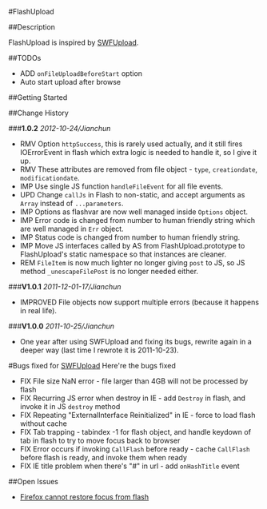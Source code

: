 #FlashUpload

##Description

FlashUpload is inspired by [SWFUpload][].

##TODOs
- ADD `onFileUploadBeforeStart` option
- Auto start upload after browse

##Getting Started

##Change History

###**1.0.2** _2012-10-24/Jianchun_
- RMV Option `httpSuccess`, this is rarely used actually, and it still fires IOErrorEvent in flash which extra logic is needed to handle it, so I give it up.
- RMV These attributes are removed from file object - `type`, `creationdate`, `modificationdate`.
- IMP Use single JS function `handleFileEvent` for all file events.
- UPD Change `callJs` in Flash to non-static, and accept arguments as `Array` instead of `...parameters`.
- IMP Options as flashvar are now well managed inside `Options` object.
- IMP Error code is changed from number to human friendly string which are well managed in `Err` object.
- IMP Status code is changed from number to human friendly string.
- IMP Move JS interfaces called by AS from FlashUpload.prototype to FlashUpload's static namespace so that instances are cleaner.
- REM `FileItem` is now much lighter no longer giving `post` to JS, so JS method `_unescapeFilePost` is no longer needed either.

###**V1.0.1** _2011-12-01-17/Jianchun_
- IMPROVED File objects now support multiple errors (because it happens in real life).

###**V1.0.0** _2011-10-25/Jianchun_
- One year after using SWFUpload and fixing its bugs, rewrite again in a deeper way (last time I rewrote it is 2011-10-23).

#Bugs fixed for [SWFUpload][]
Here're the bugs fixed
- FIX File size NaN error - file larger than 4GB will not be processed by flash
- FIX Recurring JS error when destroy in IE - add `Destroy` in flash, and invoke it in JS `destroy` method
- FIX Repeating "ExternalInterface Reinitialized" in IE - force to load flash without cache
- FIX Tab trapping - tabindex -1 for flash object, and handle keydown of tab in flash to try to move focus back to browser
- FIX Error occurs if invoking `CallFlash` before ready - cache `CallFlash` before flash is ready, and invoke them when ready
- FIX IE title problem when there's "#" in url - add `onHashTitle` event

##Open Issues
- [Firefox cannot restore focus from flash](https://addons.mozilla.org/en-US/firefox/addon/restore-window-focus-after-fla/ "It's unresolvable")

[SWFUpload]: http://code.google.com/p/swfupload/ "JavaScript & Flash Upload Library"